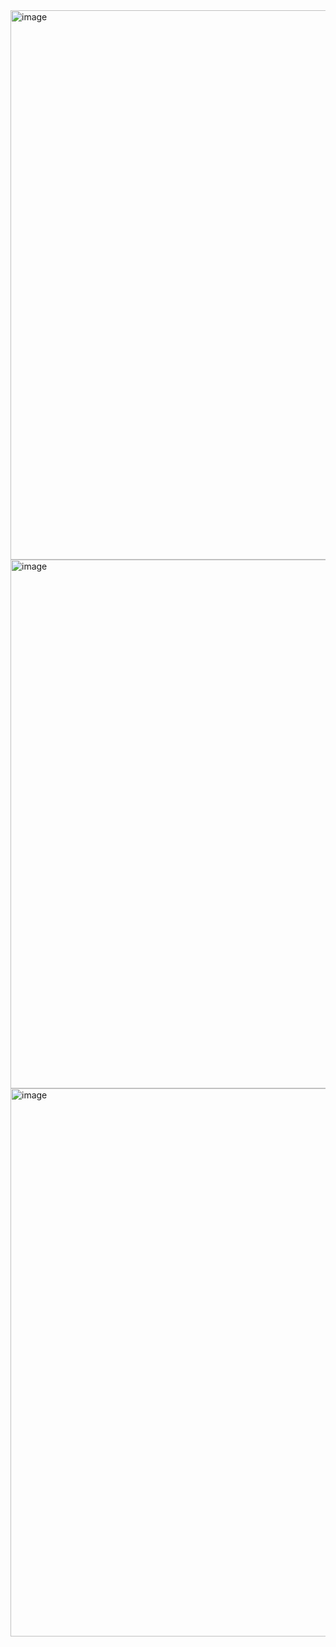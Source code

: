 <img width="879" alt="image" src="https://user-images.githubusercontent.com/37383368/174501187-8bdd8df8-3554-4773-9fb3-21a5dc717fe2.png">
<img width="846" alt="image" src="https://user-images.githubusercontent.com/37383368/174501196-0f2970f3-7dff-4b79-8d33-74f170e71a76.png">
<img width="877" alt="image" src="https://user-images.githubusercontent.com/37383368/174501202-1d800f56-7faf-40e1-a53e-90ea4b63072f.png">

